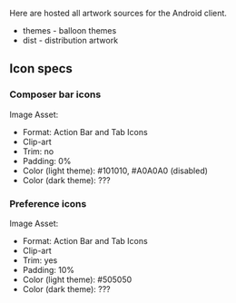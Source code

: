 Here are hosted all artwork sources for the Android client.

* themes - balloon themes
* dist - distribution artwork

## Icon specs

### Composer bar icons

Image Asset:

* Format: Action Bar and Tab Icons
* Clip-art
* Trim: no
* Padding: 0%
* Color (light theme): #101010, #A0A0A0 (disabled)
* Color (dark theme): ???

### Preference icons

Image Asset:

* Format: Action Bar and Tab Icons
* Clip-art
* Trim: yes
* Padding: 10%
* Color (light theme): #505050
* Color (dark theme): ???
